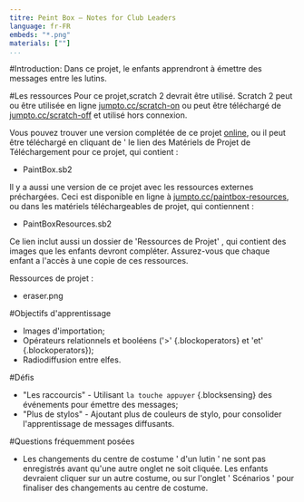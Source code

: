 ```yaml
---
titre: Peint Box — Notes for Club Leaders
language: fr-FR
embeds: "*.png"
materials: [""]
...
```


#Introduction:
Dans ce projet, le enfants apprendront à émettre des messages entre les lutins.

#Les ressources Pour ce projet,scratch 2 devrait être utilisé. Scratch 2 peut ou être utilisée en ligne [jumpto.cc/scratch-on](http://jumpto.cc/scratch-on) ou peut être téléchargé de [jumpto.cc/scratch-off](http://jumpto.cc/scratch-off) et utilisé hors connexion.

Vous pouvez trouver une version complétée de ce projet <a href="http://scratch.mit.edu/projects/63473366/#editor">online</a>, ou il peut être téléchargé en cliquant de ' le lien des Matériels de Projet de Téléchargement pour ce projet, qui contient :

+ PaintBox.sb2

Il y a aussi une version de ce projet avec les ressources externes préchargées. Ceci est disponible en ligne à [jumpto.cc/paintbox-resources](http://jumpto.cc/paintbox-resources), ou dans les matériels téléchargeables de projet, qui contiennent :

+ PaintBoxResources.sb2 

Ce lien inclut aussi un dossier de 'Ressources de Projet' , qui contient des images que les enfants devront compléter. Assurez-vous que chaque enfant a l'accès à une copie de ces ressources.

Ressources de projet :
+ eraser.png

#Objectifs d'apprentissage
+ Images d'importation;
+ Opérateurs relationnels et booléens ('>' {.blockoperators} et 'et' {.blockoperators});
+ Radiodiffusion entre elfes.

#Défis
+ "Les raccourcis" - Utilisant ` la touche appuyer ` {.blocksensing} des événements pour émettre des messages;
+ "Plus de stylos" - Ajoutant plus de couleurs de stylo, pour consolider l'apprentissage de messages diffusants.

#Questions fréquemment posées
+ Les changements du centre de costume ' d'un lutin ' ne sont pas enregistrés avant qu'une autre onglet ne soit cliquée. Les enfants devraient cliquer sur un autre costume, ou sur l'onglet ' Scénarios ' pour finaliser des changements au centre de costume.